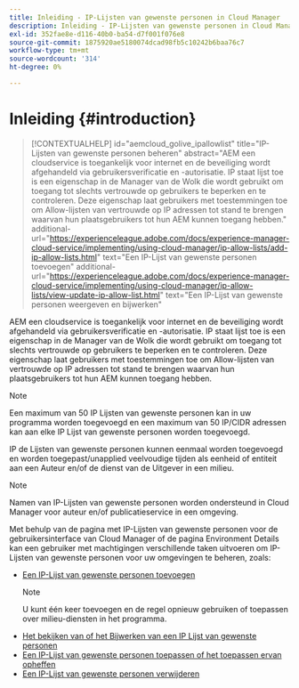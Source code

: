 ```yaml
---
title: Inleiding - IP-Lijsten van gewenste personen in Cloud Manager
description: Inleiding - IP-Lijsten van gewenste personen in Cloud Manager
exl-id: 352fae8e-d116-40b0-ba54-d7f001f076e8
source-git-commit: 1875920ae5180074dcad98fb5c10242b6baa76c7
workflow-type: tm+mt
source-wordcount: '314'
ht-degree: 0%

---
```


# Inleiding {#introduction}

>[!CONTEXTUALHELP]
>id="aemcloud_golive_ipallowlist"
>title="IP-Lijsten van gewenste personen beheren"
>abstract="AEM een cloudservice is toegankelijk voor internet en de beveiliging wordt afgehandeld via gebruikersverificatie en -autorisatie. IP staat lijst toe is een eigenschap in de Manager van de Wolk die wordt gebruikt om toegang tot slechts vertrouwde op gebruikers te beperken en te controleren. Deze eigenschap laat gebruikers met toestemmingen toe om Allow-lijsten van vertrouwde op IP adressen tot stand te brengen waarvan hun plaatsgebruikers tot hun AEM kunnen toegang hebben."
>additional-url="https://experienceleague.adobe.com/docs/experience-manager-cloud-service/implementing/using-cloud-manager/ip-allow-lists/add-ip-allow-lists.html" text="Een IP-Lijst van gewenste personen toevoegen"
>additional-url="https://experienceleague.adobe.com/docs/experience-manager-cloud-service/implementing/using-cloud-manager/ip-allow-lists/view-update-ip-allow-list.html" text="Een IP-Lijst van gewenste personen weergeven en bijwerken"

AEM een cloudservice is toegankelijk voor internet en de beveiliging wordt afgehandeld via gebruikersverificatie en -autorisatie. IP staat lijst toe is een eigenschap in de Manager van de Wolk die wordt gebruikt om toegang tot slechts vertrouwde op gebruikers te beperken en te controleren. Deze eigenschap laat gebruikers met toestemmingen toe om Allow-lijsten van vertrouwde op IP adressen tot stand te brengen waarvan hun plaatsgebruikers tot hun AEM kunnen toegang hebben.

>[!NOTE]
>Een maximum van 50 IP Lijsten van gewenste personen kan in uw programma worden toegevoegd en een maximum van 50 IP/CIDR adressen kan aan elke IP Lijst van gewenste personen worden toegevoegd.

IP de Lijsten van gewenste personen kunnen eenmaal worden toegevoegd en worden toegepast/unapplied veelvoudige tijden als eenheid of entiteit aan een Auteur en/of de dienst van de Uitgever in een milieu.

>[!NOTE]
>Namen van IP-Lijsten van gewenste personen worden ondersteund in Cloud Manager voor auteur en/of publicatieservice in een omgeving.

Met behulp van de pagina met IP-Lijsten van gewenste personen voor de gebruikersinterface van Cloud Manager of de pagina Environment Details kan een gebruiker met machtigingen verschillende taken uitvoeren om IP-Lijsten van gewenste personen voor uw omgevingen te beheren, zoals:

* [Een IP-Lijst van gewenste personen toevoegen](/help/implementing/cloud-manager/ip-allow-lists/add-ip-allow-lists.md)
   >[!NOTE]
   > U kunt één keer toevoegen en de regel opnieuw gebruiken of toepassen over milieu-diensten in het programma.
* [Het bekijken van of het Bijwerken van een IP Lijst van gewenste personen](/help/implementing/cloud-manager/ip-allow-lists/view-update-ip-allow-list.md)
* [Een IP-Lijst van gewenste personen toepassen of het toepassen ervan opheffen](/help/implementing/cloud-manager/ip-allow-lists/apply-allow-list.md)
* [Een IP-Lijst van gewenste personen verwijderen](/help/implementing/cloud-manager/ip-allow-lists/delete-ip-allow-list.md)
